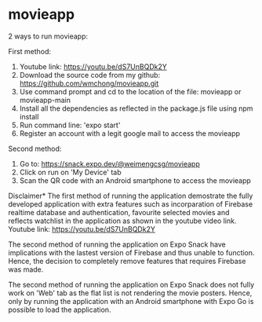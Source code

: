# movieapp

2 ways to run movieapp:

First method:
1. Youtube link: https://youtu.be/dS7UnBQDk2Y
2. Download the source code from my github: https://github.com/wmchong/movieapp.git
3. Use command prompt and cd to the location of the file: movieapp or movieapp-main
4. Install all the dependencies as reflected in the package.js file using npm install
5. Run command line: 'expo start'
6. Register an account with a legit google mail to access the movieapp

Second method:
1. Go to: https://snack.expo.dev/@weimengcsg/movieapp
2. Click on run on 'My Device' tab
3. Scan the QR code with an Android smartphone to access the movieapp

Disclaimer*
The first method of running the application demostrate the fully developed application with extra features such as incorparation of Firebase realtime database and authentication, favourite selected movies and reflects watchlist in the application as shown in the youtube video link.
Youtube link: https://youtu.be/dS7UnBQDk2Y

The second method of running the application on Expo Snack have implications with the lastest version of Firebase and thus unable to function. Hence, the decision to completely remove features that requires Firebase was made.

The second method of running the application on Expo Snack does not fully work on 'Web' tab as the flat list is not rendering the movie posters. Hence, only by running the application with an Android smartphone with Expo Go is possible to load the application.
